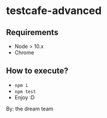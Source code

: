 # testcafe-advanced

## Requirements  
* Node > 10.x
* Chrome

## How to execute?
* `npm i`
* `npm test`
* Enjoy :D

By: the dream team
